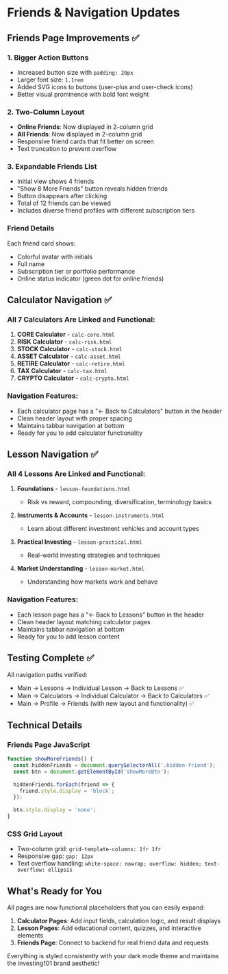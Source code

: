 # Friends & Navigation Updates

## Friends Page Improvements ✅

### 1. Bigger Action Buttons
- Increased button size with `padding: 20px`
- Larger font size: `1.1rem`
- Added SVG icons to buttons (user-plus and user-check icons)
- Better visual prominence with bold font weight

### 2. Two-Column Layout
- **Online Friends**: Now displayed in 2-column grid
- **All Friends**: Now displayed in 2-column grid
- Responsive friend cards that fit better on screen
- Text truncation to prevent overflow

### 3. Expandable Friends List
- Initial view shows 4 friends
- "Show 8 More Friends" button reveals hidden friends
- Button disappears after clicking
- Total of 12 friends can be viewed
- Includes diverse friend profiles with different subscription tiers

### Friend Details
Each friend card shows:
- Colorful avatar with initials
- Full name
- Subscription tier or portfolio performance
- Online status indicator (green dot for online friends)

## Calculator Navigation ✅

### All 7 Calculators Are Linked and Functional:
1. **CORE Calculator** - `calc-core.html`
2. **RISK Calculator** - `calc-risk.html`
3. **STOCK Calculator** - `calc-stock.html`
4. **ASSET Calculator** - `calc-asset.html`
5. **RETIRE Calculator** - `calc-retire.html`
6. **TAX Calculator** - `calc-tax.html`
7. **CRYPTO Calculator** - `calc-crypto.html`

### Navigation Features:
- Each calculator page has a "← Back to Calculators" button in the header
- Clean header layout with proper spacing
- Maintains tabbar navigation at bottom
- Ready for you to add calculator functionality

## Lesson Navigation ✅

### All 4 Lessons Are Linked and Functional:
1. **Foundations** - `lesson-foundations.html`
   - Risk vs reward, compounding, diversification, terminology basics
   
2. **Instruments & Accounts** - `lesson-instruments.html`
   - Learn about different investment vehicles and account types
   
3. **Practical Investing** - `lesson-practical.html`
   - Real-world investing strategies and techniques
   
4. **Market Understanding** - `lesson-market.html`
   - Understanding how markets work and behave

### Navigation Features:
- Each lesson page has a "← Back to Lessons" button in the header
- Clean header layout matching calculator pages
- Maintains tabbar navigation at bottom
- Ready for you to add lesson content

## Testing Complete ✅

All navigation paths verified:
- Main → Lessons → Individual Lesson → Back to Lessons ✅
- Main → Calculators → Individual Calculator → Back to Calculators ✅
- Main → Profile → Friends (with new layout and functionality) ✅

## Technical Details

### Friends Page JavaScript
```javascript
function showMoreFriends() {
  const hiddenFriends = document.querySelectorAll('.hidden-friend');
  const btn = document.getElementById('showMoreBtn');
  
  hiddenFriends.forEach(friend => {
    friend.style.display = 'block';
  });
  
  btn.style.display = 'none';
}
```

### CSS Grid Layout
- Two-column grid: `grid-template-columns: 1fr 1fr`
- Responsive gap: `gap: 12px`
- Text overflow handling: `white-space: nowrap; overflow: hidden; text-overflow: ellipsis`

## What's Ready for You

All pages are now functional placeholders that you can easily expand:

1. **Calculator Pages**: Add input fields, calculation logic, and result displays
2. **Lesson Pages**: Add educational content, quizzes, and interactive elements
3. **Friends Page**: Connect to backend for real friend data and requests

Everything is styled consistently with your dark mode theme and maintains the investing101 brand aesthetic!
